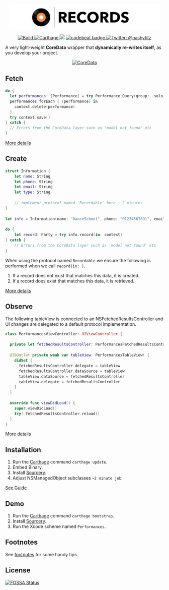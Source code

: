 <p align="center">
    <img src="Logo.png" width="480" max-width="90%" alt="Records" />
</p>

<p align="center">
    <a href="https://travis-ci.org/rob-nash/Records">
        <img src="https://travis-ci.org/rob-nash/Records.svg?branch=master" alt="Build"/>
    </a>
    <a href="https://img.shields.io/badge/carthage-compatible-brightgreen.svg">
        <img src="https://img.shields.io/badge/carthage-compatible-brightgreen.svg" alt="Carthage"/>
    </a>
<a href="https://app.fossa.io/projects/git%2Bgithub.com%2Frob-nash%2FRecords?ref=badge_shield" alt="FOSSA Status"><img src="https://app.fossa.io/api/projects/git%2Bgithub.com%2Frob-nash%2FRecords.svg?type=shield"/></a>
    <a href="https://codebeat.co/projects/github-com-rob-nash-records-master">
    	<img alt="codebeat badge" src="https://codebeat.co/badges/94dfa117-7d48-451d-bff9-81117efe5032"/>
    </a>
    <a href="https://twitter.com/nashytitz">
        <img src="https://img.shields.io/badge/contact-@nashytitz-blue.svg?style=flat" alt="Twitter: @nashytitz"/>
    </a>
</p>

A very light-weight **CoreData** wrapper that **dynamically re-writes itself**, as you develop your project.

<p align="center">
<a href="https://developer.apple.com/library/content/documentation/Cocoa/Conceptual/CoreData/KeyConcepts.html">
<img src="https://i.imgur.com/WRlhnlK.png" alt="CoreData" />
</a>
</p>

## Fetch

```swift
do {
  let performances: [Performance] = try Performance.Query(group: .solo).all(in: context)
  performances.forEach { (performance) in
    context.delete(performance)
  }
  try context.save()
} catch {
  // Errors from the CoreData layer such as 'model not found' etc
}
```

[More details](https://github.com/rob-nash/Records/wiki/Fetching)

## Create

```swift
struct Information {
    let name: String
    let phone: String
    let email: String
    let type: String

    // implement protocol named `Recordable` here ~ 2 minutes
}

let info = Information(name: "DanceSchool", phone: "01234567891", email: "dance@school.com", type: "School")

do {
    let record: Party = try info.record(in: context)
} catch {
    // Errors from the CoreData layer such as 'model not found' etc
}
```

When using the protocol named `Recordable` we ensure the following is performed when we call `record(in: )`.

1. If a record does not exist that matches this data, it is created.
2. If a record does exist that matches this data, it is retrieved.

[More details](https://github.com/rob-nash/Records/wiki/Create)

## Observe

The following tableView is connected to an NSFetchedResultsController and UI changes are delegated to a default protocol implementation.

```swift
class PerformancesViewController: UIViewController {
  
  private let fetchedResultsController: PerformancesFetchedResultsController!
  
  @IBOutlet private weak var tableView: PerformancesTableView! {
    didSet {
      fetchedResultsController.delegate = tableView
      fetchedResultsController.dataSource = tableView
      tableView.dataSource = fetchedResultsController
      tableView.delegate = fetchedResultsController
    }
  }
  
  override func viewDidLoad() {
    super.viewDidLoad()
    try! fetchedResultsController.reload()
  } 
}
```

[More details](https://github.com/rob-nash/Records/wiki/Observe)

## Installation

1. Run the [Carthage](https://github.com/Carthage/Carthage#installing-carthage) command `carthage update`.
2. Embed Binary.
3. Install [Sourcery](https://github.com/krzysztofzablocki/Sourcery#installation).
4. Adjust NSManagedObject subclasses `~2 minute job`.

[See Guide](https://github.com/rob-nash/Records/wiki/Installation)

## Demo

1. Run the [Carthage](https://github.com/Carthage/Carthage#installing-carthage) command `carthage bootstrap`.
2. Install [Sourcery](https://github.com/krzysztofzablocki/Sourcery#installation).
3. Run the Xcode scheme named `Performances`.

## Footnotes

See [footnotes](https://github.com/rob-nash/Records/wiki/Footnotes) for some handy tips.


## License
[![FOSSA Status](https://app.fossa.io/api/projects/git%2Bgithub.com%2Frob-nash%2FRecords.svg?type=large)](https://app.fossa.io/projects/git%2Bgithub.com%2Frob-nash%2FRecords?ref=badge_large)